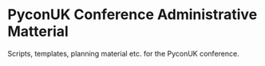 PyconUK Conference Administrative Matterial
===========================================

Scripts, templates, planning material etc. for the PyconUK conference.


